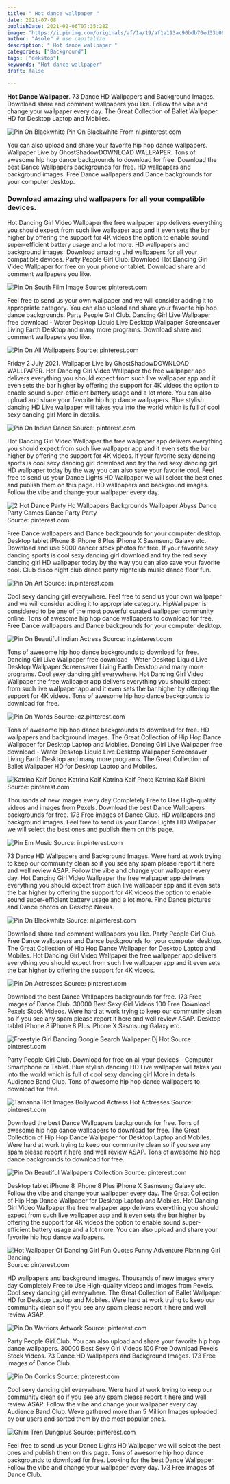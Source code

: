 ```yaml
---
title: " Hot dance wallpaper "
date: 2021-07-08
publishDate: 2021-02-06T07:35:28Z
image: "https://i.pinimg.com/originals/af/1a/19/af1a193ac90bdb70ed33b094d5872c4e.jpg"
author: "Asole" # use capitalize
description: " Hot dance wallpaper "
categories: ["Background"]
tags: ["dekstop"]
keywords: "Hot dance wallpaper"
draft: false

---
```



**Hot Dance Wallpaper**. 73 Dance HD Wallpapers and Background Images. Download share and comment wallpapers you like. Follow the vibe and change your wallpaper every day. The Great Collection of Ballet Wallpaper HD for Desktop Laptop and Mobiles.

![Pin On Blackwhite](https://i.pinimg.com/originals/a8/77/30/a87730dafe86d5b4c7f3711233b21dce.jpg "Pin On Blackwhite")
Pin On Blackwhite From nl.pinterest.com


You can also upload and share your favorite hip hop dance wallpapers. Wallpaper Live by GhostShadowDOWNLOAD WALLPAPER. Tons of awesome hip hop dance backgrounds to download for free. Download the best Dance Wallpapers backgrounds for free. HD wallpapers and background images. Free Dance wallpapers and Dance backgrounds for your computer desktop.

### Download amazing uhd wallpapers for all your compatible devices.

Hot Dancing Girl Video Wallpaper the free wallpaper app delivers everything you should expect from such live wallpaper app and it even sets the bar higher by offering the support for 4K videos the option to enable sound super-efficient battery usage and a lot more. HD wallpapers and background images. Download amazing uhd wallpapers for all your compatible devices. Party People Girl Club. Download Hot Dancing Girl Video Wallpaper for free on your phone or tablet. Download share and comment wallpapers you like.


![Pin On South Film Image](https://i.pinimg.com/originals/77/07/ed/7707ed358737f99732622777cefd2293.jpg "Pin On South Film Image")
Source: pinterest.com

Feel free to send us your own wallpaper and we will consider adding it to appropriate category. You can also upload and share your favorite hip hop dance backgrounds. Party People Girl Club. Dancing Girl Live Wallpaper free download - Water Desktop Liquid Live Desktop Wallpaper Screensaver Living Earth Desktop and many more programs. Download share and comment wallpapers you like.

![Pin On All Wallpapers](https://i.pinimg.com/originals/4c/b9/ab/4cb9ab9e580d184b41d2dfc5dedf8db8.png "Pin On All Wallpapers")
Source: pinterest.com

Friday 2 July 2021. Wallpaper Live by GhostShadowDOWNLOAD WALLPAPER. Hot Dancing Girl Video Wallpaper the free wallpaper app delivers everything you should expect from such live wallpaper app and it even sets the bar higher by offering the support for 4K videos the option to enable sound super-efficient battery usage and a lot more. You can also upload and share your favorite hip hop dance wallpapers. Blue stylish dancing HD Live wallpaper will takes you into the world which is full of cool sexy dancing girl More in details.

![Pin On Indian Dance](https://i.pinimg.com/originals/49/83/69/498369270a1535d21f4fe33561c38200.jpg "Pin On Indian Dance")
Source: pinterest.com

Hot Dancing Girl Video Wallpaper the free wallpaper app delivers everything you should expect from such live wallpaper app and it even sets the bar higher by offering the support for 4K videos. If your favorite sexy dancing sports is cool sexy dancing girl download and try the red sexy dancing girl HD wallpaper today by the way you can also save your favorite cool. Feel free to send us your Dance Lights HD Wallpaper we will select the best ones and publish them on this page. HD wallpapers and background images. Follow the vibe and change your wallpaper every day.

![2 Hot Dance Party Hd Wallpapers Backgrounds Wallpaper Abyss Dance Party Games Dance Party Party](https://i.pinimg.com/originals/ed/ba/25/edba25a5e27a56f3eb18e4698f430bef.jpg "2 Hot Dance Party Hd Wallpapers Backgrounds Wallpaper Abyss Dance Party Games Dance Party Party")
Source: pinterest.com

Free Dance wallpapers and Dance backgrounds for your computer desktop. Desktop tablet iPhone 8 iPhone 8 Plus iPhone X Sasmsung Galaxy etc. Download and use 5000 dancer stock photos for free. If your favorite sexy dancing sports is cool sexy dancing girl download and try the red sexy dancing girl HD wallpaper today by the way you can also save your favorite cool. Club disco night club dance party nightclub music dance floor fun.

![Pin On Art](https://i.pinimg.com/originals/96/b6/6f/96b66f87b00b0dc030465f25b6e09934.jpg "Pin On Art")
Source: in.pinterest.com

Cool sexy dancing girl everywhere. Feel free to send us your own wallpaper and we will consider adding it to appropriate category. HipWallpaper is considered to be one of the most powerful curated wallpaper community online. Tons of awesome hip hop dance wallpapers to download for free. Free Dance wallpapers and Dance backgrounds for your computer desktop.

![Pin On Beautiful Indian Actress](https://i.pinimg.com/originals/c5/84/c6/c584c6a237e907eb69b37103fc894934.jpg "Pin On Beautiful Indian Actress")
Source: in.pinterest.com

Tons of awesome hip hop dance backgrounds to download for free. Dancing Girl Live Wallpaper free download - Water Desktop Liquid Live Desktop Wallpaper Screensaver Living Earth Desktop and many more programs. Cool sexy dancing girl everywhere. Hot Dancing Girl Video Wallpaper the free wallpaper app delivers everything you should expect from such live wallpaper app and it even sets the bar higher by offering the support for 4K videos. Tons of awesome hip hop dance backgrounds to download for free.

![Pin On Words](https://i.pinimg.com/originals/79/c7/43/79c743f61f6d9810a9a9bc3cfd888d02.jpg "Pin On Words")
Source: cz.pinterest.com

Tons of awesome hip hop dance backgrounds to download for free. HD wallpapers and background images. The Great Collection of Hip Hop Dance Wallpaper for Desktop Laptop and Mobiles. Dancing Girl Live Wallpaper free download - Water Desktop Liquid Live Desktop Wallpaper Screensaver Living Earth Desktop and many more programs. The Great Collection of Ballet Wallpaper HD for Desktop Laptop and Mobiles.

![Katrina Kaif Dance Katrina Kaif Katrina Kaif Photo Katrina Kaif Bikini](https://i.pinimg.com/originals/25/54/d0/2554d01ad9d227196d116e586770e30b.jpg "Katrina Kaif Dance Katrina Kaif Katrina Kaif Photo Katrina Kaif Bikini")
Source: pinterest.com

Thousands of new images every day Completely Free to Use High-quality videos and images from Pexels. Download the best Dance Wallpapers backgrounds for free. 173 Free images of Dance Club. HD wallpapers and background images. Feel free to send us your Dance Lights HD Wallpaper we will select the best ones and publish them on this page.

![Pin Em Music](https://i.pinimg.com/originals/39/4b/fb/394bfbacd82aa76d5ee50f5f1ac4dd7e.jpg "Pin Em Music")
Source: in.pinterest.com

73 Dance HD Wallpapers and Background Images. Were hard at work trying to keep our community clean so if you see any spam please report it here and well review ASAP. Follow the vibe and change your wallpaper every day. Hot Dancing Girl Video Wallpaper the free wallpaper app delivers everything you should expect from such live wallpaper app and it even sets the bar higher by offering the support for 4K videos the option to enable sound super-efficient battery usage and a lot more. Find Dance pictures and Dance photos on Desktop Nexus.

![Pin On Blackwhite](https://i.pinimg.com/originals/a8/77/30/a87730dafe86d5b4c7f3711233b21dce.jpg "Pin On Blackwhite")
Source: nl.pinterest.com

Download share and comment wallpapers you like. Party People Girl Club. Free Dance wallpapers and Dance backgrounds for your computer desktop. The Great Collection of Hip Hop Dance Wallpaper for Desktop Laptop and Mobiles. Hot Dancing Girl Video Wallpaper the free wallpaper app delivers everything you should expect from such live wallpaper app and it even sets the bar higher by offering the support for 4K videos.

![Pin On Actresses](https://i.pinimg.com/originals/ee/56/2d/ee562d7e26df10bcd7faf924daedf117.jpg "Pin On Actresses")
Source: pinterest.com

Download the best Dance Wallpapers backgrounds for free. 173 Free images of Dance Club. 30000 Best Sexy Girl Videos 100 Free Download Pexels Stock Videos. Were hard at work trying to keep our community clean so if you see any spam please report it here and well review ASAP. Desktop tablet iPhone 8 iPhone 8 Plus iPhone X Sasmsung Galaxy etc.

![Freestyle Girl Dancing Google Search Wallpaper Dj Hot](https://i.pinimg.com/originals/ec/66/09/ec66095dedcc7517e2b2502fba7d3ab3.jpg "Freestyle Girl Dancing Google Search Wallpaper Dj Hot")
Source: pinterest.com

Party People Girl Club. Download for free on all your devices - Computer Smartphone or Tablet. Blue stylish dancing HD Live wallpaper will takes you into the world which is full of cool sexy dancing girl More in details. Audience Band Club. Tons of awesome hip hop dance wallpapers to download for free.

![Tamanna Hot Images Bollywood Actress Hot Actresses](https://i.pinimg.com/originals/4c/b2/8e/4cb28ea38f31ecfaa89825dc0bb456e0.jpg "Tamanna Hot Images Bollywood Actress Hot Actresses")
Source: pinterest.com

Download the best Dance Wallpapers backgrounds for free. Tons of awesome hip hop dance wallpapers to download for free. The Great Collection of Hip Hop Dance Wallpaper for Desktop Laptop and Mobiles. Were hard at work trying to keep our community clean so if you see any spam please report it here and well review ASAP. Tons of awesome hip hop dance backgrounds to download for free.

![Pin On Beautiful Wallpapers Collection](https://i.pinimg.com/originals/e0/79/79/e079793c5033801763266eab08463fa5.png "Pin On Beautiful Wallpapers Collection")
Source: pinterest.com

Desktop tablet iPhone 8 iPhone 8 Plus iPhone X Sasmsung Galaxy etc. Follow the vibe and change your wallpaper every day. The Great Collection of Hip Hop Dance Wallpaper for Desktop Laptop and Mobiles. Hot Dancing Girl Video Wallpaper the free wallpaper app delivers everything you should expect from such live wallpaper app and it even sets the bar higher by offering the support for 4K videos the option to enable sound super-efficient battery usage and a lot more. You can also upload and share your favorite hip hop dance wallpapers.

![Hot Wallpaper Of Dancing Girl Fun Quotes Funny Adventure Planning Girl Dancing](https://i.pinimg.com/originals/69/8d/1a/698d1a8090d472879140b984c3bde175.jpg "Hot Wallpaper Of Dancing Girl Fun Quotes Funny Adventure Planning Girl Dancing")
Source: pinterest.com

HD wallpapers and background images. Thousands of new images every day Completely Free to Use High-quality videos and images from Pexels. Cool sexy dancing girl everywhere. The Great Collection of Ballet Wallpaper HD for Desktop Laptop and Mobiles. Were hard at work trying to keep our community clean so if you see any spam please report it here and well review ASAP.

![Pin On Warriors Artwork](https://i.pinimg.com/originals/bd/06/2e/bd062efb1bcb2636fb43db6152705371.jpg "Pin On Warriors Artwork")
Source: pinterest.com

Party People Girl Club. You can also upload and share your favorite hip hop dance wallpapers. 30000 Best Sexy Girl Videos 100 Free Download Pexels Stock Videos. 73 Dance HD Wallpapers and Background Images. 173 Free images of Dance Club.

![Pin On Comics](https://i.pinimg.com/originals/4e/17/a8/4e17a8f6a398d936dbd33f8b9582d4c8.jpg "Pin On Comics")
Source: pinterest.com

Cool sexy dancing girl everywhere. Were hard at work trying to keep our community clean so if you see any spam please report it here and well review ASAP. Follow the vibe and change your wallpaper every day. Audience Band Club. Weve gathered more than 5 Million Images uploaded by our users and sorted them by the most popular ones.

![Ghim Tren Dungplus](https://i.pinimg.com/originals/af/1a/19/af1a193ac90bdb70ed33b094d5872c4e.jpg "Ghim Tren Dungplus")
Source: pinterest.com

Feel free to send us your Dance Lights HD Wallpaper we will select the best ones and publish them on this page. Tons of awesome hip hop dance backgrounds to download for free. Looking for the best Dance Wallpaper. Follow the vibe and change your wallpaper every day. 173 Free images of Dance Club.

